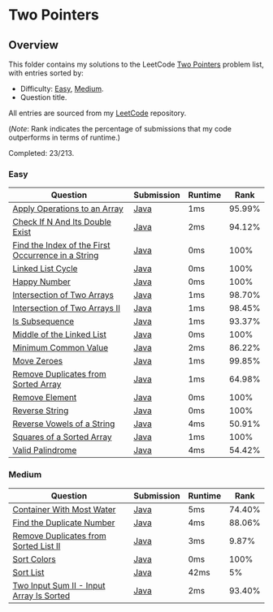 # Two Pointers

## Overview
This folder contains my solutions to the LeetCode [Two Pointers](https://leetcode.com/problem-list/two-pointers/) problem list,
with entries sorted by:
- Difficulty: [Easy](#easy), [Medium](#medium).
- Question title.

All entries are sourced from my [LeetCode](https://github.com/shumarb/leetcode) repository.

(*Note*: Rank indicates the percentage of submissions that my code outperforms in terms of runtime.)

Completed: 23/213.

### Easy
| Question                                                                                                                                | Submission                                                                                                            | Runtime | Rank   |
|-----------------------------------------------------------------------------------------------------------------------------------------|-----------------------------------------------------------------------------------------------------------------------|---------|--------|
| [Apply Operations to an Array](https://leetcode.com/problems/apply-operations-to-an-array/description/)                                 | [Java](https://github.com/shumarb/leetcode/blob/main/submissions/java/ApplyOperationsToAnArray.java)                  | 1ms     | 95.99% |
| [Check If N And Its Double Exist](https://leetcode.com/problems/check-if-n-and-its-double-exist/description)                            | [Java](https://github.com/shumarb/leetcode/blob/main/submissions/java/CheckIfNAndItsDoubleExist.java)                 | 2ms     | 94.12% |
| [Find the Index of the First Occurrence in a String](https://leetcode.com/problems/find-the-index-of-the-first-occurrence-in-a-string/) | [Java](https://github.com/shumarb/leetcode/blob/main/submissions/java/FindTheIndexOfTheFirstOccurrenceInAString.java) | 0ms     | 100%   |
| [Linked List Cycle](https://leetcode.com/problems/linked-list-cycle/description/)                                                       | [Java](https://github.com/shumarb/leetcode/blob/main/submissions/java/LinkedListCycle.java)                           | 0ms     | 100%   |
| [Happy Number](https://leetcode.com/problems/happy-number/description/)                                                                 | [Java](https://github.com/shumarb/leetcode/blob/main/submissions/java/HappyNumber.java)                               | 0ms     | 100%   |
| [Intersection of Two Arrays](https://leetcode.com/problems/intersection-of-two-arrays/description/)                                     | [Java](https://github.com/shumarb/leetcode/blob/main/submissions/java/IntersectionofTwoArrays.java)                   | 1ms     | 98.70% |
| [Intersection of Two Arrays II](https://leetcode.com/problems/intersection-of-two-arrays-ii/description/)                               | [Java](https://github.com/shumarb/leetcode/blob/main/submissions/java/IntersectionofTwoArrays.java)                   | 1ms     | 98.45% |
| [Is Subsequence](https://leetcode.com/problems/is-subsequence/description/)                                                             | [Java](https://github.com/shumarb/leetcode/blob/main/submissions/java/IsSubsequence.java)                             | 1ms     | 93.37% |
| [Middle of the Linked List](https://leetcode.com/problems/middle-of-the-linked-list/description/)                                       | [Java](https://github.com/shumarb/leetcode/blob/main/submissions/java/MiddleOfTheLinkedList.java)                     | 0ms     | 100%   |
| [Minimum Common Value](https://leetcode.com/problems/minimum-common-value/description/)                                                 | [Java](https://github.com/shumarb/leetcode/blob/main/submissions/java/MinimumCommonValue.java)                        | 2ms     | 86.22% |
| [Move Zeroes](https://leetcode.com/problems/move-zeroes/description/)                                                                   | [Java](https://github.com/shumarb/leetcode/blob/main/submissions/java/MoveZeroes.java)                                | 1ms     | 99.85% |
| [Remove Duplicates from Sorted Array](https://leetcode.com/problems/remove-duplicates-from-sorted-array/description/)                   | [Java](https://github.com/shumarb/leetcode/blob/main/submissions/java/RemoveDuplicatesFromSortedArray.java)           | 1ms     | 64.98% |
| [Remove Element](https://leetcode.com/problems/remove-element/description/)                                                             | [Java](https://github.com/shumarb/leetcode/blob/main/submissions/java/RemoveElement.java)                             | 0ms     | 100%   |
| [Reverse String](https://leetcode.com/problems/reverse-string/description/)                                                             | [Java](https://github.com/shumarb/leetcode/blob/main/submissions/java/ReverseString.java)                             | 0ms     | 100%   |
| [Reverse Vowels of a String](https://leetcode.com/problems/reverse-vowels-of-a-string/description/)                                     | [Java](https://github.com/shumarb/leetcode/blob/main/submissions/java/ReverseVowelsOfAString.java)                    | 4ms     | 50.91% |
| [Squares of a Sorted Array](https://leetcode.com/problems/squares-of-a-sorted-array/description/)                                       | [Java](https://github.com/shumarb/leetcode/blob/main/submissions/java/SquaresOfASortedArray.java)                     | 1ms     | 100%   |
| [Valid Palindrome](https://leetcode.com/problems/valid-palindrome/description/)                                                         | [Java](https://github.com/shumarb/leetcode/blob/main/submissions/java/ValidPalindrome.java)                           | 4ms     | 54.42% |


### Medium
| Question                                                                                                               | Submission                                                                                                    | Runtime | Rank   |
|------------------------------------------------------------------------------------------------------------------------|---------------------------------------------------------------------------------------------------------------|---------|--------|
| [Container With Most Water](https://leetcode.com/problems/container-with-most-water/description/)                      | [Java](https://github.com/shumarb/leetcode/blob/main/submissions/java/ContainerWithMostWater.java)            | 5ms     | 74.40% |
| [Find the Duplicate Number](https://leetcode.com/problems/find-the-duplicate-number/description/)                      | [Java](https://github.com/shumarb/leetcode/blob/main/submissions/java/FindTheDuplicateNumber.java)            | 4ms     | 88.06% |
| [Remove Duplicates from Sorted List II](https://leetcode.com/problems/remove-duplicates-from-sorted-list/description/) | [Java](https://github.com/shumarb/leetcode/blob/main/submissions/java/RemoveDuplicatesFromSortedListTwo.java) | 3ms     | 9.87%  |
| [Sort Colors](https://leetcode.com/problems/sort-colors/description/)                                                  | [Java](https://github.com/shumarb/leetcode/blob/main/submissions/java/SortColors.java)                        | 0ms     | 100%   |
| [Sort List](https://leetcode.com/problems/remove-duplicates-from-sorted-list/description/)                             | [Java](https://github.com/shumarb/leetcode/blob/main/submissions/java/SortList.java)                          | 42ms    | 5%     |
| [Two Input Sum II - Input Array Is Sorted](https://leetcode.com/problems/two-sum-ii-input-array-is-sorted)             | [Java](https://github.com/shumarb/leetcode/blob/main/submissions/java/TwoInputSumTwoInputArrayIsSorted.java)  | 2ms     | 93.40% |
